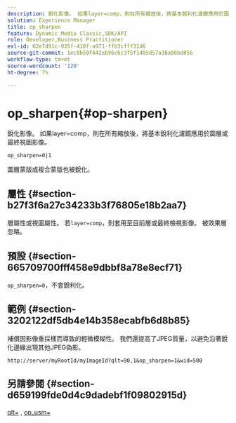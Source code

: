 ```yaml
---
description: 銳化影像。 如果layer=comp，則在所有縮放後，將基本銳利化濾鏡應用於圖層或最終視圖影像。
solution: Experience Manager
title: op_sharpen
feature: Dynamic Media Classic,SDK/API
role: Developer,Business Practitioner
exl-id: 62e7d91c-935f-410f-a971-ffb3cfff31d6
source-git-commit: 1ec8b59f442eb96c6c3f5f1405d57a38a86bd056
workflow-type: tm+mt
source-wordcount: '120'
ht-degree: 7%

---
```


# op_sharpen{#op-sharpen}

銳化影像。 如果layer=comp，則在所有縮放後，將基本銳利化濾鏡應用於圖層或最終視圖影像。

`op_sharpen=0|1`

圖層蒙版或複合蒙版也被銳化。

## 屬性 {#section-b27f3f6a27c34233b3f76805e18b2aa7}

層屬性或視圖屬性。 若`layer=comp`，則套用至目前層或最終檢視影像。 被效果層忽略。

## 預設 {#section-665709700fff458e9dbbf8a78e8ecf71}

`op_sharpen=0`，不會銳利化。

## 範例 {#section-3202122df5db4e14b358ecabfb6d8b85}

補償因影像重採樣而導致的輕微模糊性。 我們還提高了JPEG質量，以避免沿著銳化邊緣出現其他JPEG偽影。

`http://server/myRootId/myImageId?qlt=90,1&op_sharpen=1&wid=500`

## 另請參閱 {#section-d659199fde0d4c9dadebf1f09802915d}

[qlt=](../../../../../is-api/http-ref/image-serving-api-ref/c-http-protocol-reference/c-command-reference/r-is-http-qlt.md#reference-f69ed0758c784b0385d979820546d352) ,  [op_usm=](../../../../../is-api/http-ref/image-serving-api-ref/c-http-protocol-reference/c-command-reference/r-op-sharpen.md#reference-c32573230c6140f883efdaa201ea8541)

